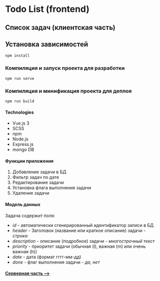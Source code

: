 # Todo List (frontend)

## Список задач (клиентская часть)

## Установка зависимостей

```
npm install
```

### Компиляция и запуск проекта для разработки

```
npm run serve
```

### Компиляция и минификация проекта для деплоя

```
npm run build
```

#### Technologies

- Vue.js 3
- SCSS
- npm
- Node.js
- Express.js
- mongo DB

#### Функции приложения

1. Добавление задачи в БД
2. Фильтр задач по дате
3. Редактирование задачи
4. Установка флага выполнения задачи
5. Удаление задачи

#### Модель данных

Задача содержит поля:

- _id_ - автоматически сгенерированный идентификатор записи в БД
- _header_ - Заголовок (название или краткое описание) задачи - _строка_
- _description_ - описание (подробное) задачи - _многострочный текст_
- _priority_ - приоритет задачи (обычная (l), важная (m) или очень важная (h))
- _date_ - дата (формат гггг-мм-дд)
- _done_ - флаг выполнения задачи - _да, нет_

#### [Серверная часть -->](https://github.com/AlekseiMakhov/todo-list-api)
